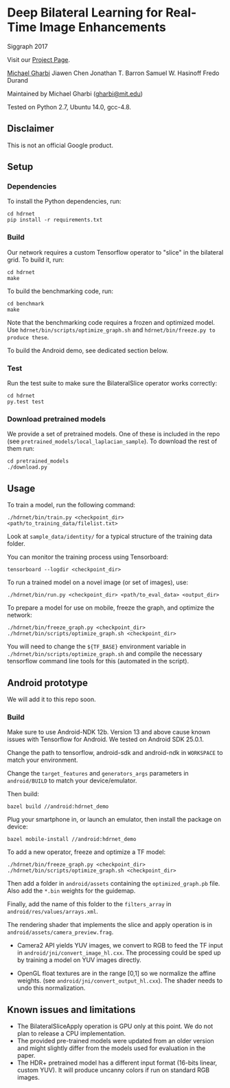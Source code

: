 # Deep Bilateral Learning for Real-Time Image Enhancements
Siggraph 2017

Visit our [Project Page](https://groups.csail.mit.edu/graphics/hdrnet/).

[Michael Gharbi](https://mgharbi.com)
Jiawen Chen
Jonathan T. Barron
Samuel W. Hasinoff
Fredo Durand

Maintained by Michael Gharbi (<gharbi@mit.edu>)

Tested on Python 2.7, Ubuntu 14.0, gcc-4.8.

## Disclaimer

This is not an official Google product.

## Setup

### Dependencies

To install the Python dependencies, run:

    cd hdrnet
    pip install -r requirements.txt

### Build

Our network requires a custom Tensorflow operator to "slice" in the bilateral grid.
To build it, run:

    cd hdrnet
    make

To build the benchmarking code, run:

    cd benchmark
    make

Note that the benchmarking code requires a frozen and optimized model. Use
`hdrnet/bin/scripts/optimize_graph.sh` and `hdrnet/bin/freeze.py to produce these`.

To build the Android demo, see dedicated section below.

### Test

Run the test suite to make sure the BilateralSlice operator works correctly:

    cd hdrnet
    py.test test

### Download pretrained models

We provide a set of pretrained models. One of these is included in the repo
(see `pretrained_models/local_laplacian_sample`). To download the rest of them
run:

    cd pretrained_models
    ./download.py

## Usage

To train a model, run the following command:

    ./hdrnet/bin/train.py <checkpoint_dir> <path/to_training_data/filelist.txt>

Look at `sample_data/identity/` for a typical structure of the training data folder.

You can monitor the training process using Tensorboard:

    tensorboard --logdir <checkpoint_dir>

To run a trained model on a novel image (or set of images), use:

    ./hdrnet/bin/run.py <checkpoint_dir> <path/to_eval_data> <output_dir>

To prepare a model for use on mobile, freeze the graph, and optimize the network:

    ./hdrnet/bin/freeze_graph.py <checkpoint_dir>
    ./hdrnet/bin/scripts/optimize_graph.sh <checkpoint_dir>

You will need to change the `${TF_BASE}` environment variable in `./hdrnet/bin/scripts/optimize_graph.sh`
and compile the necessary tensorflow command line tools for this (automated in the script).


## Android prototype

We will add it to this repo soon.

### Build

Make sure to use Android-NDK 12b. Version 13 and above cause known issues with Tensorflow for Android.
We tested on Android SDK 25.0.1.

Change the path to tensorflow, android-sdk and android-ndk in `WORKSPACE` to match
your environment.

Change the `target_features` and `generators_args` parameters in `android/BUILD` to
match your device/emulator.

Then build:

    bazel build //android:hdrnet_demo

Plug your smartphone in, or launch an emulator, then install the package on device:

    bazel mobile-install //android:hdrnet_demo

To add a new operator, freeze and optimize a TF model:

    ./hdrnet/bin/freeze_graph.py <checkpoint_dir>
    ./hdrnet/bin/scripts/optimize_graph.sh <checkpoint_dir>

Then add a folder in `android/assets` containing the `optimized_graph.pb` file. Also add the `*.bin` weights 
for the guidemap.

Finally, add the name of this folder to the `filters_array` in `android/res/values/arrays.xml`.

The rendering shader that implements the slice and apply operation is in `android/assets/camera_preview.frag`. 

* Camera2 API yields YUV images, we convert to RGB to feed the TF input in
`android/jni/convert_image_hl.cxx`. The processing could be sped up by training a model on YUV images directly.

* OpenGL float textures are in the range [0,1] so we normalize the affine weights.
(see `android/jni/convert_output_hl.cxx`). The shader needs to undo this normalization.

## Known issues and limitations

* The BilateralSliceApply operation is GPU only at this point. We do not plan to release a CPU implementation.
* The provided pre-trained models were updated from an older version and might slightly differ from the models
  used for evaluation in the paper.
* The HDR+ pretrained model has a different input format (16-bits linear, custom YUV). It will produce
uncanny colors if run on standard RGB images.
